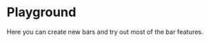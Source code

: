 # Playground

Here you can create new bars and try out most of the bar features.

<Playground create edit switch />
